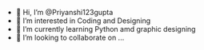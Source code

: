 - 👋 Hi, I’m @Priyanshi123gupta
- 👀 I’m interested in Coding and Designing
- 🌱 I’m currently learning Python amd graphic designing
- 💞️ I’m looking to collaborate on ...


<!---
Priyanshi123gupta/Priyanshi123gupta is a ✨ special ✨ repository because its `README.md` (this file) appears on your GitHub profile.
You can click the Preview link to take a look at your changes.
--->
